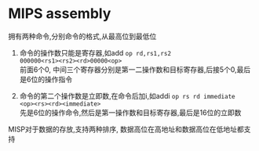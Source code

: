 # MIPS assembly

  
拥有两种命令,分别命令的格式,从最高位到最低位    
1. 命令的操作数只能是寄存器,如add
   `op rd,rs1,rs2`  
   `000000<rs1><rs2><rd>00000<op>`  
   前面6个0, 中间三个寄存器分别是第一二操作数和目标寄存器,后接5个0,最后是6位的操作指令  
   
2. 命令的第二个操作数是立即数,在命令后加i,如addi
    `op rs rd immediate`  
    `<op><rs><rd><immediate>`  
    先是6位的操作命令,然后是第一操作数和目标寄存器,最后是16位的立即数  



MISP对于数据的存放,支持两种排序, 数据高位在高地址和数据高位在低地址都支持